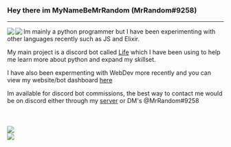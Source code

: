  ### Hey there im MyNameBeMrRandom (MrRandom#9258)
---
<p align="left>
  <a href="https://github.com/anuraghazra/github-readme-stats">
    <img align="left" src="https://github-readme-stats.vercel.app/api/top-langs/?username=MyNameBeMrRandom&theme=tokyonight&card_width=445&layout=compact" />
  </a>
  <a href="https://github.com/anuraghazra/github-readme-stats">
    <img align="left" src="https://github-readme-stats.vercel.app/api?username=MyNameBeMrRandom&theme=tokyonight&count_private=true&show_icons=true" />
  </a>

  Im mainly a python programmer but I have been experimenting with other languages recently such as JS and Elixir. 

  My main project is a discord bot called [Life](https://github.com/MyNameBeMrRandom/Life) which I have been using to help me learn more about python and expand my skillset.

  I have also been expermenting with WebDev more recently and you can view my website/bot dashboard [here](https://www.mrrandom.xyz/)

  Im available for discord bot commissions, the best way to contact me would be on discord either through my [server](https://discord.com/invite/xP8xsHr) or DM's @MrRandom#9258
  <br><br><br><br>
  <a href="https://github.com/anuraghazra/github-readme-stats">
    <img src="https://github-readme-stats.vercel.app/api/pin/?username=MyNameBeMrRandom&repo=Life" />
  </a>  
  <a href="https://github.com/anuraghazra/github-readme-stats">
    <img src="https://github-readme-stats.vercel.app/api/pin/?username=iDevision&repo=diorite" />
  </a>
</p>                                                                                                                                         
